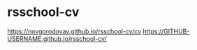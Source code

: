 # rsschool-cv
https://novgorodovav.github.io/rsschool-cv/cv
https://GITHUB-USERNAME.github.io/rsschool-cv/
